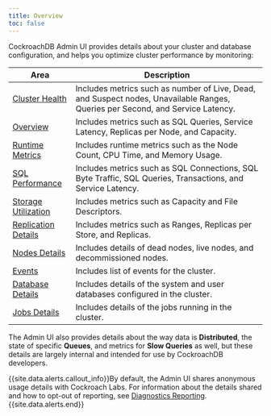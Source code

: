 ```yaml
---
title: Overview
toc: false
---
```


CockroachDB Admin UI provides details about your cluster and database configuration, and helps you optimize cluster performance by monitoring: 

Area | Description
--------|----
[Cluster Health](admin-ui-access-and-navigate.html#summary-panel) | Includes metrics such as number of Live, Dead, and Suspect nodes, Unavailable Ranges, Queries per Second, and Service Latency. 
[Overview](admin-ui-overview-dashboard.html) | Includes metrics such as SQL Queries, Service Latency, Replicas per Node, and Capacity.  
[Runtime Metrics](admin-ui-runtime-dashboard.html) | Includes runtime metrics such as the Node Count, CPU Time, and Memory Usage.
[SQL Performance](admin-ui-sql-dashboard.html) | Includes metrics such as SQL Connections, SQL Byte Traffic, SQL Queries, Transactions, and Service Latency.
[Storage Utilization](admin-ui-storage-dashboard.html) | Includes metrics such as Capacity and File Descriptors.
[Replication Details](admin-ui-replication-dashboard.html) | Includes metrics such as Ranges, Replicas per Store, and Replicas.
[Nodes Details](admin-ui-access-and-navigate.html#summary-panel) | Includes details of dead nodes, live nodes, and decommissioned nodes.
[Events](admin-ui-access-and-navigate.html#events-list) | Includes list of events for the cluster.
[Database Details](admin-ui-databases-page.html) | Includes details of the system and user databases configured in the cluster.
[Jobs Details](admin-ui-jobs-page.html) | Includes details of the jobs running in the cluster.

The Admin UI also provides details about the way data is **Distributed**, the state of specific **Queues**, and metrics for **Slow Queries** as well, but these details are largely internal and intended for use by CockroachDB developers.

{{site.data.alerts.callout_info}}By default, the Admin UI shares anonymous usage details with Cockroach Labs. For information about the details shared and how to opt-out of reporting, see <a href="diagnostics-reporting.html">Diagnostics Reporting</a>.{{site.data.alerts.end}}

